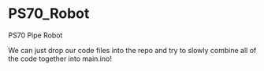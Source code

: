 # PS70_Robot
PS70 Pipe Robot

We can just drop our code files into the repo and try to slowly combine all of the code together into main.ino!
